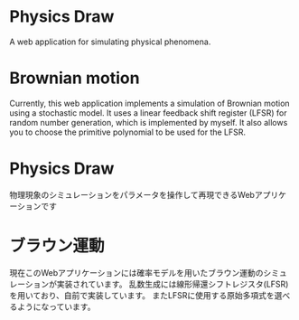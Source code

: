 # Physics Draw

A web application for simulating physical phenomena.

# Brownian motion

Currently, this web application implements a simulation of Brownian motion using a stochastic model.
It uses a linear feedback shift register (LFSR) for random number generation, which is implemented by myself.
It also allows you to choose the primitive polynomial to be used for the LFSR.

# Physics Draw

物理現象のシミュレーションをパラメータを操作して再現できるWebアプリケーションです

# ブラウン運動

現在このWebアプリケーションには確率モデルを用いたブラウン運動のシミュレーションが実装されています。
乱数生成には線形帰還シフトレジスタ(LFSR)を用いており、自前で実装しています。
またLFSRに使用する原始多項式を選べるようになっています。

